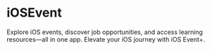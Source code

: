 # iOSEvent
Explore iOS events, discover job opportunities, and access learning resources—all in one app. Elevate your iOS journey with iOS Event+.
